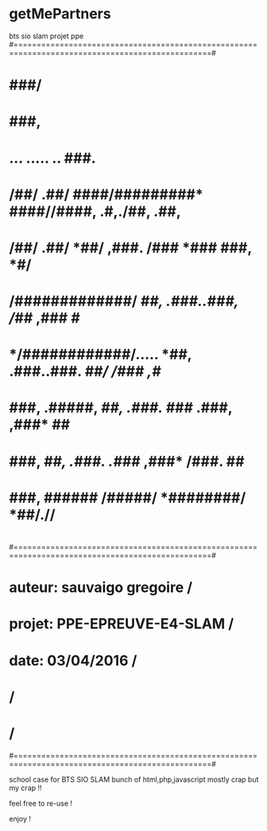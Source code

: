# getMePartners
bts sio slam projet ppe
#=================================================================================================#
#                                                                                                 #
#                                                                                           ###/  #
#                                                                                            ###, #
#                                                      ...           .....        ..         ###. #
#                        /##/       .##/      ####/#########*    ####//####, .#,./##,      .##,   #
#                       /##/       .##/       *##/      ,###. /###      *###    ###,      *#/     #
#                      /#############/       *##,      .###..###,       /##*  ,###      *#*       #
#                    */############/.....  *##,      .###..###.       *##/  /###     ,#*          #
#                          ###,    .#####, *##,      .###. ###*      .###, ,###*    ##            #
#                         ###,            *##,      .###. .###*    ,###*  /###.  ##               #
#                        ###,           ######    /#####/  *########/    *##/.//                  #
#                                                                                                 #
#=================================================================================================#
#     auteur: sauvaigo gregoire       /                                                           #
#     projet: PPE-EPREUVE-E4-SLAM     /                                                           #
#     date:  03/04/2016               /                                                           #
#                                     /                                                           #
#                                     /                                                           #
#=================================================================================================#

school case for BTS SIO SLAM 
bunch of html,php,javascript mostly crap but my crap !!

feel free to re-use !

enjoy !
